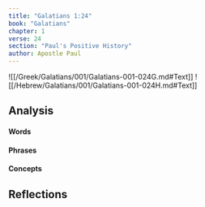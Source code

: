 ```yaml
---
title: "Galatians 1:24"
book: "Galatians"
chapter: 1
verse: 24
section: "Paul's Positive History"
author: Apostle Paul
---
```

![[/Greek/Galatians/001/Galatians-001-024G.md#Text]]
![[/Hebrew/Galatians/001/Galatians-001-024H.md#Text]]

## Analysis

#### Words

#### Phrases

#### Concepts

## Reflections
